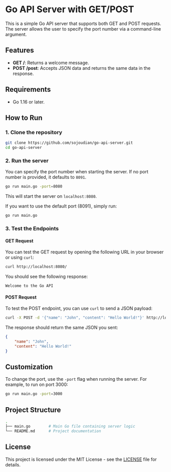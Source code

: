 
# Go API Server with GET/POST

This is a simple Go API server that supports both GET and POST requests. The server allows the user to specify the port number via a command-line argument.

## Features

- **GET /**: Returns a welcome message.
- **POST /post**: Accepts JSON data and returns the same data in the response.

## Requirements

- Go 1.16 or later.

## How to Run

### 1. Clone the repository

```bash
git clone https://github.com/sojoudian/go-api-server.git
cd go-api-server
```

### 2. Run the server

You can specify the port number when starting the server. If no port number is provided, it defaults to `8091`.

```bash
go run main.go -port=8080
```

This will start the server on `localhost:8080`.

If you want to use the default port (8091), simply run:

```bash
go run main.go
```

### 3. Test the Endpoints

#### GET Request

You can test the GET request by opening the following URL in your browser or using `curl`:

```bash
curl http://localhost:8080/
```

You should see the following response:

```text
Welcome to the Go API
```

#### POST Request

To test the POST endpoint, you can use `curl` to send a JSON payload:

```bash
curl -X POST -d '{"name": "John", "content": "Hello World!"}' http://localhost:8080/post -H "Content-Type: application/json"
```

The response should return the same JSON you sent:

```json
{
    "name": "John",
    "content": "Hello World!"
}
```

## Customization

To change the port, use the `-port` flag when running the server. For example, to run on port 3000:

```bash
go run main.go -port=3000
```

## Project Structure

```bash
.
├── main.go        # Main Go file containing server logic
└── README.md      # Project documentation
```

## License

This project is licensed under the MIT License - see the [LICENSE](LICENSE) file for details.

